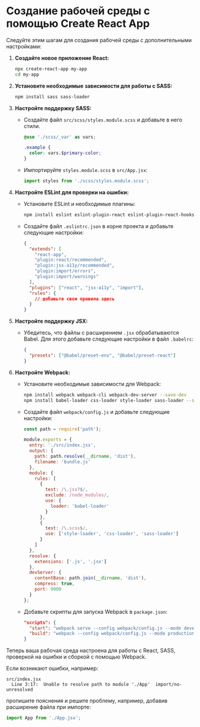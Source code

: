 # Создание рабочей среды с помощью Create React App

Следуйте этим шагам для создания рабочей среды с дополнительными настройками:

1. **Создайте новое приложение React:**
   ```sh
   npx create-react-app my-app
   cd my-app
   ```

2. **Установите необходимые зависимости для работы с SASS:**
   ```sh
   npm install sass sass-loader
   ```

3. **Настройте поддержку SASS:**
   - Создайте файл `src/scss/styles.module.scss` и добавьте в него стили.
     ```scss
     @use './scss/_var' as vars;

     .example {
       color: vars.$primary-color;
     }
     ```
   - Импортируйте `styles.module.scss` в `src/App.jsx`:
     ```jsx
     import styles from './scss/styles.module.scss';
     ```

4. **Настройте ESLint для проверки на ошибки:**
   - Установите ESLint и необходимые плагины:
     ```sh
     npm install eslint eslint-plugin-react eslint-plugin-react-hooks eslint-plugin-jsx-a11y eslint-plugin-import --save-dev
     ```
   - Создайте файл `.eslintrc.json` в корне проекта и добавьте следующие настройки:
     ```json
     {
       "extends": [
         "react-app",
         "plugin:react/recommended",
         "plugin:jsx-a11y/recommended",
         "plugin:import/errors",
         "plugin:import/warnings"
       ],
       "plugins": ["react", "jsx-a11y", "import"],
       "rules": {
         // добавьте свои правила здесь
       }
     }
     ```

5. **Настройте поддержку JSX:**
   - Убедитесь, что файлы с расширением `.jsx` обрабатываются Babel. Для этого добавьте следующие настройки в файл `.babelrc`:
     ```json
     {
       "presets": ["@babel/preset-env", "@babel/preset-react"]
     }
     ```

6. **Настройте Webpack:**
   - Установите необходимые зависимости для Webpack:
     ```sh
     npm install webpack webpack-cli webpack-dev-server --save-dev
     npm install babel-loader css-loader style-loader sass-loader --save-dev
     ```
   - Создайте файл `webpack/config.js` и добавьте следующие настройки:
     ```js
     const path = require('path');

     module.exports = {
       entry: './src/index.jsx',
       output: {
         path: path.resolve(__dirname, 'dist'),
         filename: 'bundle.js'
       },
       module: {
         rules: [
           {
             test: /\.jsx?$/,
             exclude: /node_modules/,
             use: {
               loader: 'babel-loader'
             }
           },
           {
             test: /\.scss$/,
             use: ['style-loader', 'css-loader', 'sass-loader']
           }
         ]
       },
       resolve: {
         extensions: ['.js', '.jsx']
       },
       devServer: {
         contentBase: path.join(__dirname, 'dist'),
         compress: true,
         port: 9000
       }
     };
     ```
   - Добавьте скрипты для запуска Webpack в `package.json`:
     ```json
     "scripts": {
       "start": "webpack serve --config webpack/config.js --mode development",
       "build": "webpack --config webpack/config.js --mode production"
     }
     ```

Теперь ваша рабочая среда настроена для работы с React, SASS, проверкой на ошибки и сборкой с помощью Webpack.

Если возникают ошибки, например:
```
src/index.jsx
  Line 3:17:  Unable to resolve path to module './App'  import/no-unresolved
```
пропишите пояснения и решите проблему, например, добавив расширение файла при импорте:
```jsx
import App from './App.jsx';
```

